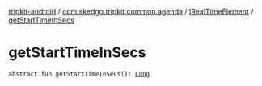 [tripkit-android](../../index.md) / [com.skedgo.tripkit.common.agenda](../index.md) / [IRealTimeElement](index.md) / [getStartTimeInSecs](./get-start-time-in-secs.md)

# getStartTimeInSecs

`abstract fun getStartTimeInSecs(): `[`Long`](https://kotlinlang.org/api/latest/jvm/stdlib/kotlin/-long/index.html)